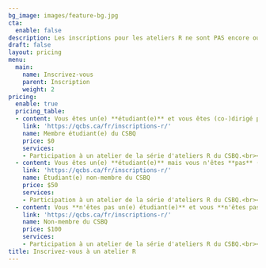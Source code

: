 ```yaml
---
bg_image: images/feature-bg.jpg
cta:
  enable: false
description: Les inscriptions pour les ateliers R ne sont PAS encore ouvertes !
draft: false
layout: pricing
menu:
  main:
    name: Inscrivez-vous
    parent: Inscription
    weight: 2
pricing:
  enable: true
  pricing_table:
  - content: Vous êtes un(e) **étudiant(e)** et vous êtes (co-)dirigé par un membre **du CSBQ**.
    link: 'https://qcbs.ca/fr/inscriptions-r/'
    name: Membre étudiant(e) du CSBQ
    price: $0
    services:
    - Participation à un atelier de la série d'ateliers R du CSBQ.<br><br> *Veuillez lire notre **[politique d'annulation](https://qcbsrworkshops.github.io/cancellation)** avant de vous inscrire à un atelier.*
  - content: Vous êtes un(e) **étudiant(e)** mais vous n'êtes **pas** (co-)dirigé par un membre **du CSBQ**.
    link: 'https://qcbs.ca/fr/inscriptions-r/'
    name: Étudiant(e) non-membre du CSBQ
    price: $50
    services:
    - Participation à un atelier de la série d'ateliers R du CSBQ.<br><br> *Veuillez lire notre **[politique d'annulation](https://qcbsrworkshops.github.io/cancellation)** avant de vous inscrire à un atelier.*
  - content: Vous **n'êtes pas un(e) étudiant(e)** et vous **n'êtes pas membre du CSBQ**.
    link: 'https://qcbs.ca/fr/inscriptions-r/'
    name: Non-membre du CSBQ
    price: $100
    services:
    - Participation à un atelier de la série d'ateliers R du CSBQ.<br><br> *Veuillez lire notre **[politique d'annulation](https://qcbsrworkshops.github.io/cancellation)** avant de vous inscrire à un atelier.*
title: Inscrivez-vous à un atelier R
---
```

